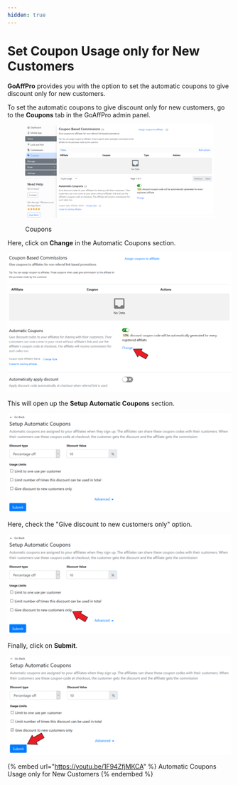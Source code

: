 ```yaml
---
hidden: true
---
```


# Set Coupon Usage only for New Customers

**GoAffPro** provides you with the option to set the automatic coupons to give discount only for new customers.

To set the automatic coupons to give discount only for new customers, go to the **Coupons** tab in the GoAffPro admin panel.

<figure><img src="../../../.gitbook/assets/image (3455).png" alt=""><figcaption><p>Coupons</p></figcaption></figure>

Here, click on **Change** in the Automatic Coupons section.

![Click on Change](<../../../.gitbook/assets/Screenshot 2020-12-09 220319.png>)

This will open up the **Setup Automatic Coupons** section.

![Setup Automatic Coupons](<../../../.gitbook/assets/image (636).png>)

Here, check the "Give discount to new customers only" option.

![Check the "Give discount to new customers only" option](<../../../.gitbook/assets/Screenshot 2021-02-08 185538.png>)

Finally, click on **Submit**.

![](<../../../.gitbook/assets/Screenshot 2021-02-08 185811.png>)

{% embed url="https://youtu.be/1F94ZfjMKCA" %}
Automatic Coupons Usage only for New Customers
{% endembed %}
